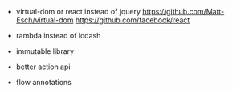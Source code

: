 - virtual-dom or react instead of jquery
https://github.com/Matt-Esch/virtual-dom
https://github.com/facebook/react

- rambda instead of lodash

- immutable library

- better action api

- flow annotations
